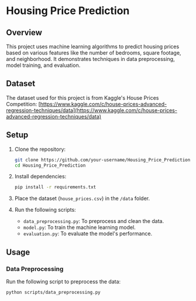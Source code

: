 # Housing Price Prediction

## Overview

This project uses machine learning algorithms to predict housing prices based on various features like the number of bedrooms, square footage, and neighborhood. It demonstrates techniques in data preprocessing, model training, and evaluation.

## Dataset

The dataset used for this project is from Kaggle's House Prices Competition:
[https://www.kaggle.com/c/house-prices-advanced-regression-techniques/data](https://www.kaggle.com/c/house-prices-advanced-regression-techniques/data)

## Setup

1. Clone the repository:
    ```bash
    git clone https://github.com/your-username/Housing_Price_Prediction.git
    cd Housing_Price_Prediction
    ```

2. Install dependencies:
    ```bash
    pip install -r requirements.txt
    ```

3. Place the dataset (`house_prices.csv`) in the `/data` folder.

4. Run the following scripts:
    - `data_preprocessing.py`: To preprocess and clean the data.
    - `model.py`: To train the machine learning model.
    - `evaluation.py`: To evaluate the model's performance.

## Usage

### Data Preprocessing
Run the following script to preprocess the data:

```bash
python scripts/data_preprocessing.py
